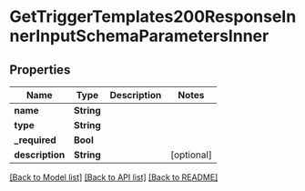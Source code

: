 # GetTriggerTemplates200ResponseInnerInputSchemaParametersInner

## Properties
Name | Type | Description | Notes
------------ | ------------- | ------------- | -------------
**name** | **String** |  | 
**type** | **String** |  | 
**_required** | **Bool** |  | 
**description** | **String** |  | [optional] 

[[Back to Model list]](../README.md#documentation-for-models) [[Back to API list]](../README.md#documentation-for-api-endpoints) [[Back to README]](../README.md)



